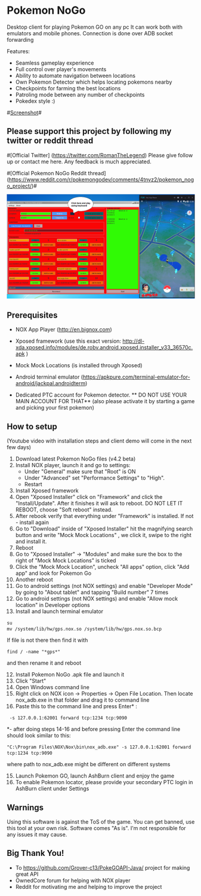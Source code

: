 # Pokemon NoGo

Desktop client for playing Pokemon GO on any pc
It can work both with emulators and mobile phones. Connection is done over ADB socket forwarding

Features:

* Seamless gameplay experience
* Full control over player's movements
* Ability to automate navigation between locations
* Own Pokemon Detector which helps locating pokemons nearby
* Checkpoints for farming the best locations
* Patroling mode between any number of checkpoints
* Pokedex style :)

#[Screenshot](https://github.com/RomanTheLegend/Pokemon_NoGo/blob/master/Screenshot2.PNG)#


## Please support this project by following my twitter or reddit thread

#[Official Twitter] (https://twitter.com/RomanTheLegend) 
Please give follow up or contact me here. Any feedback is much appreciated.

#[Official Pokemon NoGo Reddit thread] (https://www.reddit.com/r/pokemongodev/comments/4tnvz2/pokemon_nogo_project/)#


![Pokemon NoGo screenshot]( https://github.com/RomanTheLegend/Pokemon_NoGo/blob/master/Screenshot2.PNG )



## Prerequisites
* NOX App Player (http://en.bignox.com)
* Xposed framework (use this exact version: http://dl-xda.xposed.info/modules/de.robv.android.xposed.installer_v33_36570c.apk )
* Mock Mock Locations (is installed through Xposed)
* Android terminal emulator (https://apkpure.com/terminal-emulator-for-android/jackpal.androidterm)

* Dedicated PTC account for Pokemon detector. ** DO NOT USE YOUR MAIN ACCOUNT FOR THAT**
	(also please activate it by starting a game and picking your first pokemon)

## How to setup
(Youtube video with installation steps and client demo will come in the next few days)

1. Download latest Pokemon NoGo files (v4.2 beta)
2. Install NOX player, launch it and go to settings:	
	* Under "General" make sure that "Root" is ON
	* Under "Advanced" set "Performance Settings" to "High".
	* Restart	
3. Install Xposed framework
4. Open "Xposed Installer" click on "Framework" and click the "Install/Update". After it finishes it will ask to reboot. DO NOT LET IT REBOOT, choose "Soft reboot" instead.
5. After rebook verify that everything under "Framework" is installed. If not - install again
6. Go to "Download" inside of "Xposed Installer" hit the magnifying search button and write "Mock Mock Locations" , we click it, swipe to the right and install it.
7. Reboot
8. Go to "Xposed Installer" -> "Modules" and make sure the box to the right of "Mock Mock Locations" is ticked
9. Click the "Mock Mock Location", uncheck "All apps" option, click "Add app" and look for Pokemon Go
9. Another reboot
10. Go to android settings (not NOX settings) and enable "Developer Mode" by going to "About tablet" and tapping "Build number" 7 times
11. Go to android settings (not NOX settings) and enable "Allow mock location" in Developer options
12. Install and launch terminal emulator
```
su
mv /system/lib/hw/gps.nox.so /system/lib/hw/gps.nox.so.bcp
```

If file is not there then find it with

```
find / -name "*gps*"
```

and then rename it and reboot


12. Install Pokemon NoGo .apk file and launch it
13. Click "Start"
14. Open Windows command line 
15. Right click on NOX icon -> Properties -> Open File Location. Then locate nox_adb.exe in that folder and drag it to command line
16. Paste this to the command line and press Enter* :
```
 -s 127.0.0.1:62001 forward tcp:1234 tcp:9090
```

*- after doing  steps 14-16 and before pressing Enter the command line should look similar to this:
```
"C:\Program Files\NOX\Nox\bin\nox_adb.exe" -s 127.0.0.1:62001 forward tcp:1234 tcp:9090
``` 
where path to nox_adb.exe might be different on different systems

15. Launch Pokemon GO, launch AshBurn client and enjoy the game
16. To enable Pokemon locator, please provide your secondary PTC login in AshBurn client under Settings





## Warnings

Using this software is against the ToS of the game. You can get banned, use this tool at your own risk.
Software comes "As is". I'm not responsible for any issues it may cause.

## Big Thank You!

* To https://github.com/Grover-c13/PokeGOAPI-Java/ project for making great API
* OwnedCore forum for helping with NOX player
* Reddit for motivating me and helping to improve the project

